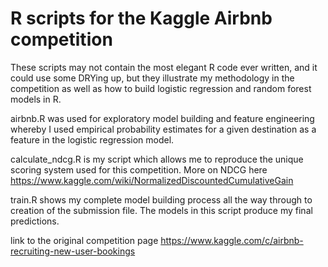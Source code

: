 # R scripts for the Kaggle Airbnb competition

These scripts may not contain the most elegant R code ever written, 
and it could use some DRYing up, but they illustrate my methodology 
in the competition as well as how to build logistic regression and 
random forest models in R.

airbnb.R was used for exploratory model building and feature 
engineering whereby I used empirical probability estimates for a given 
destination as a feature in the logistic regression model.

calculate_ndcg.R is my script which allows me to reproduce the unique 
scoring system used for this competition. 
More on NDCG here https://www.kaggle.com/wiki/NormalizedDiscountedCumulativeGain

train.R shows my complete model building process all the way through
to creation of the submission file. The models in this script produce 
my final predictions.

link to the original competition page https://www.kaggle.com/c/airbnb-recruiting-new-user-bookings

